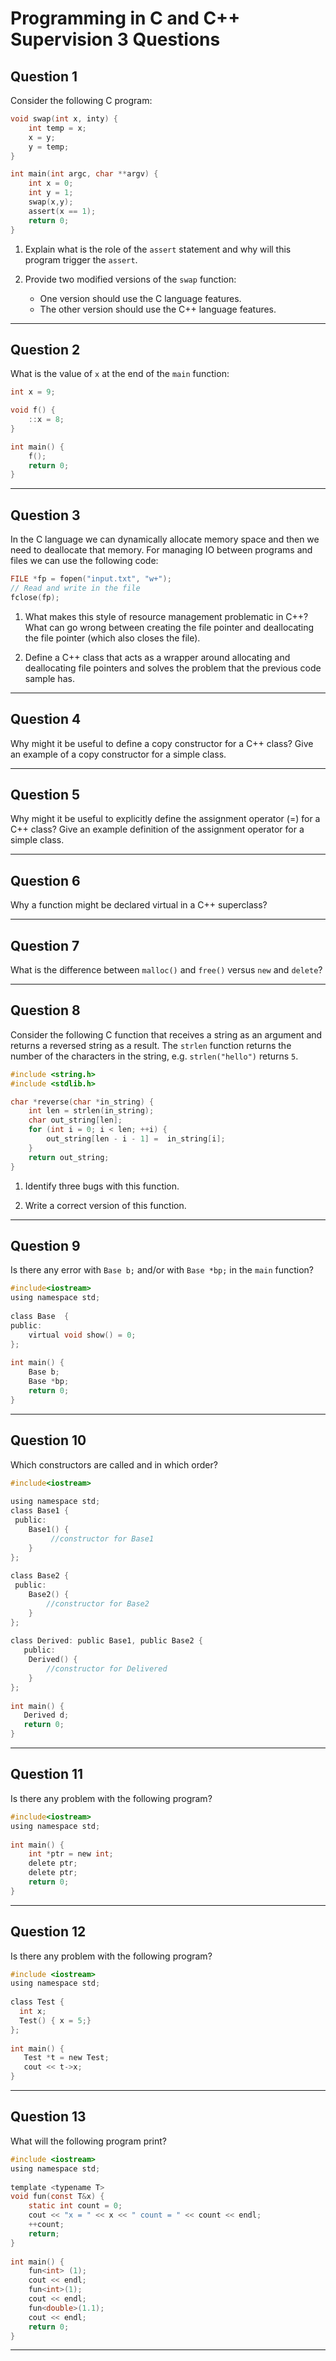 # Programming in C and C++ Supervision 3 Questions


## Question 1

Consider the following C program:

```c
void swap(int x, inty) {
    int temp = x;
    x = y;
    y = temp;
}

int main(int argc, char **argv) {
    int x = 0;
    int y = 1;
    swap(x,y);
    assert(x == 1);
    return 0;
}
```

1. Explain what is the role of the `assert` statement and why will this program trigger the `assert`.

2. Provide two modified versions of the `swap` function:
    * One version should use the C language features.
    * The other version should use the C++ language features.

---

## Question 2

What is the value of `x` at the end of the `main` function:

```c
int x = 9;

void f() {
    ::x = 8;
}

int main() {
    f();
    return 0;
}
```

---

## Question 3

In the C language we can dynamically allocate memory space and then we need to deallocate that memory. For managing IO between programs and files we can use the following code:

```c
FILE *fp = fopen("input.txt", "w+");
// Read and write in the file
fclose(fp);
```

1. What makes this style of resource management problematic in C++? What can go wrong between creating the file pointer and deallocating the file pointer (which also closes the file).

2. Define a C++ class that acts as a wrapper around allocating and deallocating file pointers and solves the problem that the previous code sample has.

---

## Question 4

Why might it be useful to define a copy constructor for a C++ class? Give an example of a copy constructor for a simple class.

---

## Question 5

Why might it be useful to explicitly define the assignment operator (=) for a C++ class? Give an example definition of the assignment operator for a simple class.

---

## Question 6

Why a function might be declared virtual in a C++ superclass?

---

## Question 7

What is the difference between `malloc()` and `free()` versus `new` and `delete`?

---

## Question 8

Consider the following C function that receives a string as an argument and returns a reversed string as a result. The `strlen` function returns the number of the characters in the string, e.g. `strlen("hello")` returns `5`.

```c
#include <string.h>
#include <stdlib.h>

char *reverse(char *in_string) {
    int len = strlen(in_string);
    char out_string[len];
    for (int i = 0; i < len; ++i) {
        out_string[len - i - 1] =  in_string[i];
    }
    return out_string;
}
```


1. Identify three bugs with this function.

2. Write a correct version of this function.

---

## Question 9

Is there any error with `Base b;` and/or with `Base *bp;` in the `main` function?

```c
#include<iostream> 
using namespace std; 
  
class Base  { 
public: 
    virtual void show() = 0; 
}; 
  
int main() { 
    Base b; 
    Base *bp; 
    return 0; 
} 
```


---

## Question 10

Which constructors are called and in which order?

```c
#include<iostream> 
   
using namespace std; 
class Base1 { 
 public: 
    Base1() { 
         //constructor for Base1  
    } 
}; 
   
class Base2 { 
 public: 
    Base2() { 
        //constructor for Base2  
    } 
}; 
   
class Derived: public Base1, public Base2 { 
   public: 
    Derived() {  
        //constructor for Delivered  
    } 
}; 
   
int main() { 
   Derived d; 
   return 0; 
} 
```



---

## Question 11

Is there any problem with the following program?

```c
#include<iostream> 
using namespace std; 
  
int main() { 
    int *ptr = new int; 
    delete ptr; 
    delete ptr; 
    return 0; 
}
```

---

## Question 12

Is there any problem with the following program?

```c
#include <iostream> 
using namespace std; 
  
class Test { 
  int x; 
  Test() { x = 5;} 
}; 
  
int main() { 
   Test *t = new Test; 
   cout << t->x; 
}
```

---

## Question 13

What will the following program print?

```c
#include <iostream> 
using namespace std; 
  
template <typename T> 
void fun(const T&x) { 
    static int count = 0; 
    cout << "x = " << x << " count = " << count << endl; 
    ++count; 
    return; 
} 
  
int main() { 
    fun<int> (1);  
    cout << endl; 
    fun<int>(1);  
    cout << endl; 
    fun<double>(1.1); 
    cout << endl; 
    return 0; 
} 
```

---